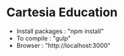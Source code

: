 # Cartesia Education

- Install packages     : "npm install"
- To compile           : "gulp"
- Browser              : "http://localhost:3000"
